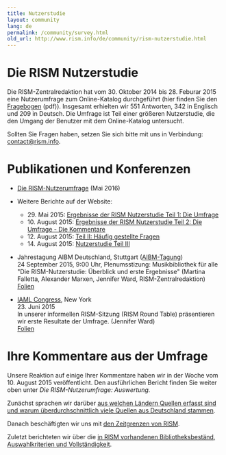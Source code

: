 ```yaml
---
title: Nutzerstudie
layout: community
lang: de
permalink: /community/survey.html
old_url: http://www.rism.info/de/community/rism-nutzerstudie.html
---
```


# Die RISM Nutzerstudie

Die RISM-Zentralredaktion hat vom 30. Oktober 2014 bis 28. Feburar 2015 eine Nutzerumfrage zum Online-Katalog durchgeführt (hier finden Sie den [Fragebogen](/resources/community/survey/RISM_Nutzerumfrage_-_Google_Formulare.pdf) (pdf)). Insgesamt erhielten wir 551 Antworten, 342 in Englisch und 209 in Deutsch. Die Umfrage ist Teil einer größeren Nutzerstudie, die den Umgang der Benutzer mit dem Online-Katalog untersucht.

Sollten Sie Fragen haben, setzen Sie sich bitte mit uns in Verbindung: [contact@rism.info](mailto:contact@rism.info).

# Publikationen und Konferenzen

* [Die RISM-Nutzerumfrage](/resources/community/survey/RISM_Umfrage_Deutsch_Fragen_und_Antworten.pdf) (Mai 2016)
* Weitere Berichte auf der Website:
  - 29\. Mai 2015: [Ergebnisse der RISM Nutzerstudie Teil 1: Die Umfrage](/new_at_rism/2015/05/28/results-of-the-rism-user-study-part-i-the-survey.html)
  - 10\. August 2015: [Ergebnisse der RISM Nutzerstudie Teil 2: Die Umfrage - Die Kommentare](/new_at_rism/2015/08/10/results-of-the-rism-user-study-part-ii-your.html)
  - 12\. August 2015: [Teil II: Häufig gestellte Fragen](/new_at_rism/2015/08/12/results-of-the-rism-user-study-part-iii-your.html)
  - 14\. August 2015: [Nutzerstudie Teil III](/new_at_rism/2015/08/14/results-of-the-rism-user-study-part-iv-your.html)

* Jahrestagung AIBM Deutschland, Stuttgart ([AIBM-Tagung](http://www.aibm.info/tagungen/2015-stuttgart/))\
24 September 2015, 9:00 Uhr, Plenumsstizung: Musikbibliothek für alle\
"Die RISM-Nutzerstudie: Überblick und erste Ergebnisse" (Martina Falletta, Alexander Marxen, Jennifer Ward, RISM-Zentralredaktion)\
[Folien](/resources/community/survey/RISM_Nutzerstudie_AIBM_Stuttgart_2015.pdf)
* [IAML Congress](https://www.musiclibraryassoc.org/BlankCustom.asp?page=IAML_IMS_2015), New York\
23\. Juni 2015\
In unserer informellen RISM-Sitzung (RISM Round Table) präsentieren wir erste Resultate der Umfrage. (Jennifer Ward)\
[Folien](/resources/community/survey/RISM_survey_preliminary_results_Ward.pdf)

# Ihre Kommentare aus der Umfrage

Unsere Reaktion auf einige Ihrer Kommentare haben wir in der Woche vom 10. August 2015 veröffentlicht. Den ausführlichen Bericht finden Sie weiter oben unter *Die RISM-Nutzerumfrage: Auswertung.*

Zunächst sprachen wir darüber [aus welchen Ländern Quellen erfasst sind und warum überdurchschnittlich viele Quellen aus Deutschland stammen](/new_at_rism/2015/08/10/results-of-the-rism-user-study-part-ii-your.html).

Danach beschäftigten wir uns mit [den Zeitgrenzen von RISM](/new_at_rism/2015/08/12/results-of-the-rism-user-study-part-iii-your.html).

Zuletzt berichteten wir über die [in RISM vorhandenen Bibliotheksbeständ, Auswahlkriterien und Vollständigkeit](/new_at_rism/2015/08/14/results-of-the-rism-user-study-part-iv-your.html).
